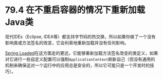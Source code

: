 # 79.4 在不重启容器的情况下重新加载Java类

现代IDEs（Eclipse, IDEA等）都支持字节码的热交换，所以如果你做了一个没有影响类或方法签名的改变，它会利索地重新加载并没有任何影响。

[Spring Loaded](https://github.com/spring-projects/spring-loaded)在这方面走的更远，它能够重新加载方法签名改变的类定义，如果对它进行一些自定义配置可以强制`ApplicationContext`刷新自己（但没有通用的机制来确保这对一个运行中的应用总是安全的，所以它可能只是一个开发时的技巧）。

